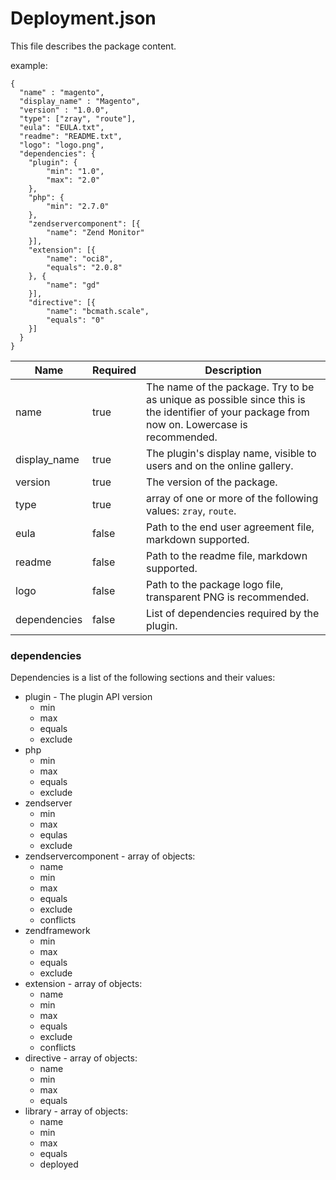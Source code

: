 Deployment.json
==========

This file describes the package content.

example:

	{
	  "name" : "magento",
	  "display_name" : "Magento",
	  "version" : "1.0.0",
	  "type": ["zray", "route"],
	  "eula": "EULA.txt",
	  "readme": "README.txt",
	  "logo": "logo.png",
	  "dependencies": {
        "plugin": {
            "min": "1.0",
            "max": "2.0"
        },
        "php": {
            "min": "2.7.0"
        },
        "zendservercomponent": [{
            "name": "Zend Monitor"
        }],
        "extension": [{
            "name": "oci8",
            "equals": "2.0.8"
        }, {
            "name": "gd"
        }],
        "directive": [{
            "name": "bcmath.scale",
            "equals": "0"
        }]
      }
	}

Name | Required | Description
------------ | ------------- | -------------
name | true | The name of the package. Try to be as unique as possible since this is the identifier of your package from now on. Lowercase is recommended.
display_name | true |  The plugin's display name, visible to users and on the online gallery.
version | true | The version of the package.
type | true| array of one or more of the following values: `zray`, `route`.
eula | false | Path to the end user agreement file, markdown supported.
readme | false | Path to the readme file, markdown supported.
logo | false | Path to the package logo file, transparent PNG is recommended.
dependencies | false | List of dependencies required by the plugin.

### dependencies 
Dependencies is a list of the following sections and their values:

 - plugin - The plugin API version
	 - min
	 - max
	 - equals
	 - exclude
 - php
	 - min
	 - max
	 - equals
	 - exclude
 - zendserver
	 - min
	 - max
	 - equlas
	 - exclude
 - zendservercomponent - array of objects:
	 - name
	 - min
	 - max
	 - equals
	 - exclude
	 - conflicts
 - zendframework
	 - min
	 - max
	 - equals
	 - exclude
 - extension - array of objects:
	 - name
	 - min
	 - max
	 - equals
	 - exclude
	 - conflicts
 - directive - array of objects:
	 - name
	 - min
	 - max
	 - equals
 - library - array of objects:
	 - name
	 - min
	 - max
	 - equals
	 - deployed
